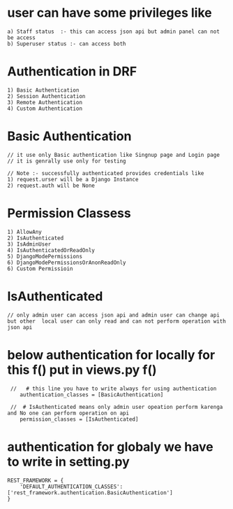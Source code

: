 # user can have some privileges like
```
a) Staff status  :- this can access json api but admin panel can not be access
b) Superuser status :- can access both
```


# Authentication in DRF
```
1) Basic Authentication
2) Session Authentication
3) Remote Authentication
4) Custom Authentication
```


# Basic Authentication
```
// it use only Basic authentication like Singnup page and Login page
// it is genrally use only for testing

// Note :- successfully authenticated provides credentials like
1) request.urser will be a Django Instance
2) request.auth will be None
```

# Permission Classess
```
1) AllowAny
2) IsAuthenticated
3) IsAdminUser
4) IsAuthenticatedOrReadOnly
5) DjangoModePermissions
6) DjangoModePermissionsOrAnonReadOnly
6) Custom Permissioin
```


# IsAuthenticated
```
// only admin user can access json api and admin user can change api  but other  local user can only read and can not perform operation with json api
```



# below authentication for locally for this f() put in views.py f() 
    
```
 //   # this line you have to write always for using authentication
    authentication_classes = [BasicAuthentication]

 //  # IsAuthenticated means only admin user opeation perform karenga and No one can perform operation on api 
    permission_classes = [IsAuthenticated]

```


# authentication for globaly we have to write in setting.py 
```
REST_FRAMEWORK = {
    'DEFAULT_AUTHENTICATION_CLASSES':['rest_framework.authentication.BasicAuthentication']
}

```
